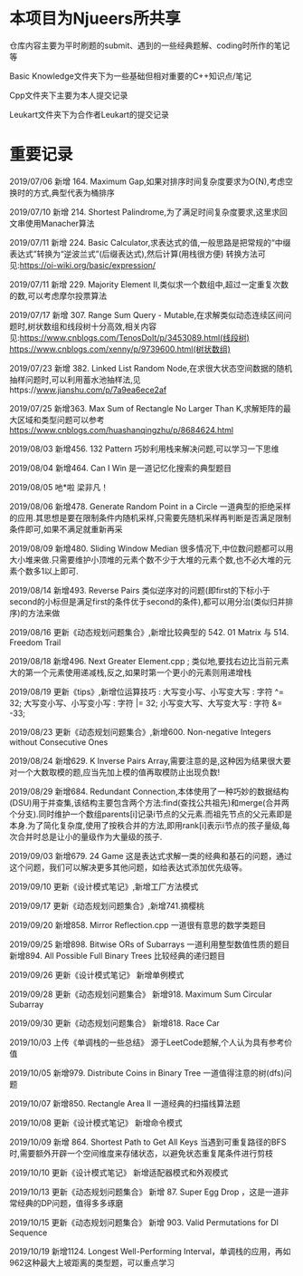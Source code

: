 # 本项目为Njueers所共享

仓库内容主要为平时刷题的submit、遇到的一些经典题解、coding时所作的笔记等

Basic Knowledge文件夹下为一些基础但相对重要的C++知识点/笔记

Cpp文件夹下主要为本人提交记录

Leukart文件夹下为合作者Leukart的提交记录


# 重要记录

2019/07/06 新增 164. Maximum Gap,如果对排序时间复杂度要求为O(N),考虑空换时的方式,典型代表为桶排序

2019/07/10 新增 214. Shortest Palindrome,为了满足时间复杂度要求,这里求回文串使用Manacher算法

2019/07/11 新增 224. Basic Calculator,求表达式的值,一般思路是把常规的“中缀表达式”转换为“逆波兰式”(后缀表达式),然后计算(用栈很方便)
转换方法可见:https://oi-wiki.org/basic/expression/

2019/07/11 新增 229. Majority Element II,类似求一个数组中,超过一定重复次数的数,可以考虑摩尔投票算法

2019/07/17 新增 307. Range Sum Query - Mutable,在求解类似动态连续区间问题时,树状数组和线段树十分高效,相关内容见:https://www.cnblogs.com/TenosDoIt/p/3453089.html(线段树)      https://www.cnblogs.com/xenny/p/9739600.html(树状数组)

2019/07/23 新增 382. Linked List Random Node,在求很大状态空间数据的随机抽样问题时,可以利用蓄水池抽样法,见https://www.jianshu.com/p/7a9ea6ece2af

2019/07/25 新增363. Max Sum of Rectangle No Larger Than K,求解矩阵的最大区域和类型问题可以参考
https://www.cnblogs.com/huashanqingzhu/p/8684624.html

2019/08/03 新增456. 132 Pattern 巧妙利用栈来解决问题,可以学习一下思维

2019/08/04 新增464. Can I Win 是一道记忆化搜索的典型题目

2019/08/05 吔*啦 梁非凡！

2019/08/06 新增478. Generate Random Point in a Circle 一道典型的拒绝采样的应用.其思想是要在限制条件内随机采样,只需要先随机采样再判断是否满足限制条件即可,如果不满足就重新再采

2019/08/09 新增480. Sliding Window Median 很多情况下,中位数问题都可以用大小堆来做.只需要维护小顶堆的元素个数不少于大堆的元素个数,也不必大堆的元素个数多1以上即可.

2019/08/14 新增493. Reverse Pairs 类似逆序对的问题(即first的下标小于second的小标但是满足first的条件优于second的条件),都可以用分治(类似归并排序)的方法来做

2019/08/16 更新《动态规划问题集合》,新增比较典型的  542. 01 Matrix 与 514. Freedom Trail

2019/08/18 新增496. Next Greater Element.cpp ; 类似地,要找右边比当前元素大的第一个元素使用递减栈,反之,如果时第一个更小的元素则用递增栈 

2019/08/19 更新《tips》,新增位运算技巧 :   大写变小写、小写变大写  :  字符 ^= 32;        大写变小写、小写变小写  :  字符 |= 32;
小写变大写、大写变大写  :  字符 &= -33;

2019/08/23 更新《动态规划问题集合》,新增600. Non-negative Integers without Consecutive Ones

2019/08/24 新增629. K Inverse Pairs Array,需要注意的是,这种因为结果很大要对一个大数取模的题,应当先加上模的值再取模防止出现负数!

2019/08/29 新增684. Redundant Connection,本体使用了一种巧妙的数据结构(DSU)用于并查集,该结构主要包含两个方法:find(查找公共祖先)和merge(合并两个分支).同时维护一个数组parents[i]记录i节点的父元素.而祖先节点的父元素即是本身.为了简化复杂度,使用了按秩合并的方法,即用rank[i]表示i节点的孩子量级,每次合并时总是让小的量级作为大量级的孩子.

2019/09/03 新增679. 24 Game 这是表达式求解一类的经典和基石的问题，通过这个问题，我们可以解决更多其他问题，如给表达式添加优先级等。

2019/09/10 更新《设计模式笔记》,新增工厂方法模式

2019/09/17 更新《动态规划问题集合》,新增741.摘樱桃

2019/09/20 新增858. Mirror Reflection.cpp 一道很有意思的数学类题目

2019/09/25 新增898. Bitwise ORs of Subarrays 一道利用整型数值性质的题目  新增894. All Possible Full Binary Trees 比较经典的递归题目

2019/09/26 更新《设计模式笔记》 新增单例模式

2019/09/28 更新《动态规划问题集合》 新增918. Maximum Sum Circular Subarray

2019/09/30 更新《动态规划问题集合》 新增818. Race Car

2019/10/03 上传《单调栈的一些总结》 源于LeetCode题解,个人认为具有参考价值

2019/10/05 新增979. Distribute Coins in Binary Tree 一道值得注意的树(dfs)问题

2019/10/07 新增850. Rectangle Area II 一道经典的扫描线算法题

2019/10/08 更新《设计模式笔记》 新增命令模式

2019/10/09 新增 864. Shortest Path to Get All Keys 当遇到可重复路径的BFS时,需要额外开辟一个空间维度来存储状态，以避免状态重复尾条件进行剪枝

2019/10/10 更新《设计模式笔记》 新增适配器模式和外观模式

2019/10/13 更新《动态规划问题集合》 新增 87. Super Egg Drop ，这是一道非常经典的DP问题，值得多多琢磨

2019/10/15 更新《动态规划问题集合》 新增 903. Valid Permutations for DI Sequence 

2019/10/19 新增1124. Longest Well-Performing Interval，单调栈的应用，再如962这种最大上坡距离的类型题，可以重点学习
